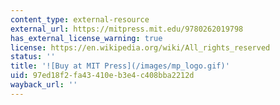```yaml
---
content_type: external-resource
external_url: https://mitpress.mit.edu/9780262019798
has_external_license_warning: true
license: https://en.wikipedia.org/wiki/All_rights_reserved
status: ''
title: '![Buy at MIT Press](/images/mp_logo.gif)'
uid: 97ed18f2-fa43-410e-b3e4-c408bba2212d
wayback_url: ''
---
```

